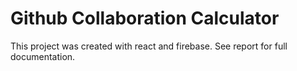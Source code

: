# Github Collaboration Calculator

This project was created with react and firebase.
See report for full documentation.
